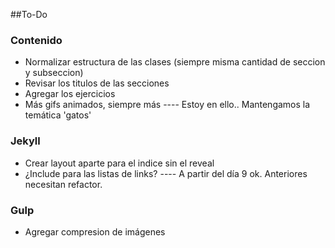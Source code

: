 ##To-Do

### Contenido
- Normalizar estructura de las clases (siempre misma cantidad de seccion y subseccion)
- Revisar los titulos de las secciones
- Agregar los ejercicios
- Más gifs animados, siempre más
---- Estoy en ello.. Mantengamos la temática 'gatos'

### Jekyll
- Crear layout aparte para el indice sin el reveal
- ¿Include para las listas de links?
---- A partir del día 9 ok. Anteriores necesitan refactor.


### Gulp
- Agregar compresion de imágenes
